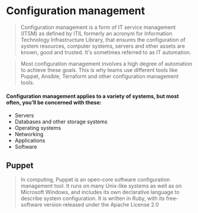 # Configuration management

>Configuration management is a form of IT service management (ITSM) as defined 
>by ITIL formerly an acronym for Information Technology Infrastructure Library, 
>that ensures the configuration of system resources, computer systems, servers and other assets are known, 
>good and trusted. It's sometimes referred to as IT automation. 

>Most configuration management involves a high degree of automation to achieve these goals.
>This is why teams use different tools like Puppet, Ansible, Terraform and other configuration management tools. 

#### Configuration management applies to a variety of systems, but most often, you’ll be concerned with these:
* Servers
* Databases and other storage systems
* Operating systems
* Networking 
* Applications
* Software

## Puppet
>In computing, Puppet is an open-core software configuration management tool.
>It runs on many Unix-like systems as well as on Microsoft Windows, 
>and includes its own declarative language to describe system configuration. It is written in Ruby, 
>with its free-software version released under the Apache License 2.0 
